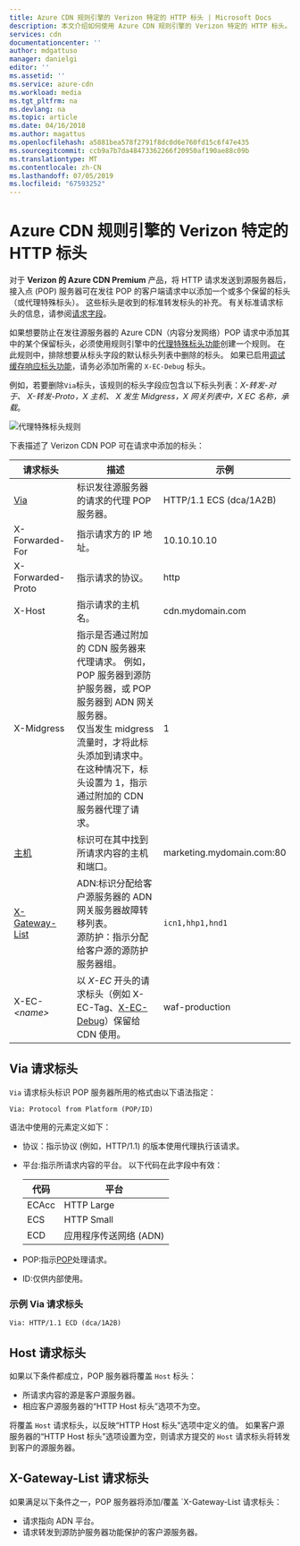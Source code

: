 ```yaml
---
title: Azure CDN 规则引擎的 Verizon 特定的 HTTP 标头 | Microsoft Docs
description: 本文介绍如何使用 Azure CDN 规则引擎的 Verizon 特定的 HTTP 标头。
services: cdn
documentationcenter: ''
author: mdgattuso
manager: danielgi
editor: ''
ms.assetid: ''
ms.service: azure-cdn
ms.workload: media
ms.tgt_pltfrm: na
ms.devlang: na
ms.topic: article
ms.date: 04/16/2018
ms.author: magattus
ms.openlocfilehash: a5881bea578f2791f8dc0d6e760fd15c6f47e435
ms.sourcegitcommit: ccb9a7b7da48473362266f20950af190ae88c09b
ms.translationtype: MT
ms.contentlocale: zh-CN
ms.lasthandoff: 07/05/2019
ms.locfileid: "67593252"
---
```

# <a name="verizon-specific-http-headers-for-azure-cdn-rules-engine"></a>Azure CDN 规则引擎的 Verizon 特定的 HTTP 标头

对于 **Verizon 的 Azure CDN Premium** 产品，将 HTTP 请求发送到源服务器后，接入点 (POP) 服务器可在发往 POP 的客户端请求中以添加一个或多个保留的标头（或代理特殊标头）。 这些标头是收到的标准转发标头的补充。 有关标准请求标头的信息，请参阅[请求字段](https://en.wikipedia.org/wiki/List_of_HTTP_header_fields#Request_fields)。

如果想要防止在发往源服务器的 Azure CDN（内容分发网络）POP 请求中添加其中的某个保留标头，必须使用规则引擎中的[代理特殊标头功能](cdn-verizon-premium-rules-engine-reference-features.md#proxy-special-headers)创建一个规则。 在此规则中，排除想要从标头字段的默认标头列表中删除的标头。 如果已启用[调试缓存响应标头功能](cdn-verizon-premium-rules-engine-reference-features.md#debug-cache-response-headers)，请务必添加所需的 `X-EC-Debug` 标头。 

例如，若要删除`Via`标头，该规则的标头字段应包含以下标头列表：*X-转发-对于、 X-转发-Proto，X 主机、 X 发生 Midgress，X 网关列表中，X EC 名称，承载*。 

![代理特殊标头规则](./media/cdn-http-headers/cdn-proxy-special-header-rule.png)

下表描述了 Verizon CDN POP 可在请求中添加的标头：

请求标头 | 描述 | 示例
---------------|-------------|--------
[Via](#via-request-header) | 标识发往源服务器的请求的代理 POP 服务器。 | HTTP/1.1 ECS (dca/1A2B)
X-Forwarded-For | 指示请求方的 IP 地址。| 10.10.10.10
X-Forwarded-Proto | 指示请求的协议。 | http
X-Host | 指示请求的主机名。 | cdn.mydomain.com
X-Midgress | 指示是否通过附加的 CDN 服务器来代理请求。 例如，POP 服务器到源防护服务器，或 POP 服务器到 ADN 网关服务器。 <br />仅当发生 midgress 流量时，才将此标头添加到请求中。 在这种情况下，标头设置为 1，指示通过附加的 CDN 服务器代理了请求。| 1
[主机](#host-request-header) | 标识可在其中找到所请求内容的主机和端口。 | marketing.mydomain.com:80
[X-Gateway-List](#x-gateway-list-request-header) | ADN:标识分配给客户源服务器的 ADN 网关服务器故障转移列表。 <br />源防护：指示分配给客户源的源防护服务器组。 | `icn1,hhp1,hnd1`
X-EC- _&lt;name&gt;_ | 以 *X-EC* 开头的请求标头（例如 X-EC-Tag、[X-EC-Debug](cdn-http-debug-headers.md)）保留给 CDN 使用。| waf-production

## <a name="via-request-header"></a>Via 请求标头
`Via` 请求标头标识 POP 服务器所用的格式由以下语法指定：

`Via: Protocol from Platform (POP/ID)` 

语法中使用的元素定义如下：
- 协议：指示协议 (例如，HTTP/1.1) 的版本使用代理执行该请求。 

- 平台:指示所请求内容的平台。 以下代码在此字段中有效： 

    代码 | 平台
    -----|---------
    ECAcc | HTTP Large
    ECS   | HTTP Small
    ECD   | 应用程序传送网络 (ADN)

- POP:指示[POP](cdn-pop-abbreviations.md)处理请求。 

- ID:仅供内部使用。

### <a name="example-via-request-header"></a>示例 Via 请求标头

`Via: HTTP/1.1 ECD (dca/1A2B)`

## <a name="host-request-header"></a>Host 请求标头
如果以下条件都成立，POP 服务器将覆盖 `Host` 标头：
- 所请求内容的源是客户源服务器。
- 相应客户源服务器的“HTTP Host 标头”选项不为空。

将覆盖 `Host` 请求标头，以反映“HTTP Host 标头”选项中定义的值。
如果客户源服务器的“HTTP Host 标头”选项设置为空，则请求方提交的 `Host` 请求标头将转发到客户的源服务器。

## <a name="x-gateway-list-request-header"></a>X-Gateway-List 请求标头
如果满足以下条件之一，POP 服务器将添加/覆盖 `X-Gateway-List 请求标头：
- 请求指向 ADN 平台。
- 请求转发到源防护服务器功能保护的客户源服务器。

